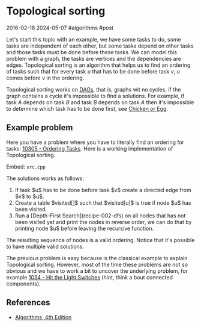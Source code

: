 # Topological sorting
2016-02-18 2024-05-07 #algorithms #post

Let's start this topic with an example, we have some tasks to do, some tasks are independent of each other, but some tasks depend on other tasks and those tasks must be done before these tasks. We can model this problem with a graph, the tasks are vertices and the dependencies are edges. Topological sorting is an algorithm that helps us to find an ordering of tasks such that for every task $u$ that has to be done before task $v$, $u$ comes before $v$ in the ordering.

Topological sorting works on [DAGs](http://en.wikipedia.org/wiki/Directed_acyclic_graph), that is, graphs wit no cycles, if the graph contains a cycle it's impossible to find a solutions. For example, if task $A$ depends on task $B$ and task $B$ depends on task $A$ then it's impossible to determine which task has to be done first, see [Chicken or Egg](http://en.wikipedia.org/wiki/Chicken_or_the_egg).

## Example problem
Here you have a problem where you have to literally find an ordering for tasks: [10305 - Ordering Tasks](http://uva.onlinejudge.org/index.php?option=com_onlinejudge&Itemid=8&page=show_problem&problem=1246). Here is a working implementation of Topological sorting.

Embed: `src.cpp`

The solutions works as follows:

<ol>
  <li>If task $u$ has to be done before task $v$ create a directed edge from $v$ to $u$.</li>
  <li>Create a table $visited[]$ such that $visited[u]$ is true if node $u$ has been visited.</li>
  <li>Run a [Depth-First Search](recipe-002-dfs) on all nodes that has not been visited yet and print the nodes in reverse order, we can do that by printing node $u$ before leaving the recursive function.</li>
</ol>

The resulting sequence of nodes is a valid ordering. Notice that it's possible to have multiple valid solutions.

The previous problem is easy because is the classical example to explain Topological sorting. However, most of the time these problems are not so obvious and we have to work a bit to uncover the underlying problem, for example [1034 - Hit the Light Switches](http://lightoj.com/volume_showproblem.php?problem=1034) (hint, think a bout connected components).

## References

- [Algorithms, 4th Edition](http://algs4.cs.princeton.edu/home/)
